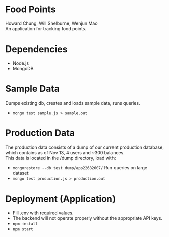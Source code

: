 Food Points
====
Howard Chung, Will Shelburne, Wenjun Mao  
An application for tracking food points.

Dependencies
====
* Node.js
* MongoDB

Sample Data
====
Dumps existing db, creates and loads sample data, runs queries.
* `mongo test sample.js > sample.out`

Production Data
====
The production data consists of a dump of our current production database, which contains as of Nov 13, 4 users and ~300 balances.  
This data is located in the /dump directory, load with:
* `mongorestore --db test dump/app22682607/`
Run queries on large dataset:
* `mongo test production.js > production.out`

Deployment (Application)
====
* Fill .env with required values.  
* The backend will not operate properly without the appropriate API keys.
* `npm install`
* `npm start`

